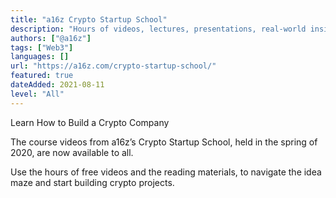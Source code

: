 ```yaml
---
title: "a16z Crypto Startup School"
description: "Hours of videos, lectures, presentations, real-world insights and fireside chats from some of the best minds in the crypto space."
authors: ["@a16z"]
tags: ["Web3"]
languages: []
url: "https://a16z.com/crypto-startup-school/"
featured: true
dateAdded: 2021-08-11
level: "All"
---
```


Learn How to Build a Crypto Company

The course videos from a16z’s Crypto Startup School, held in the spring of 2020, are now available to all.

Use the hours of free videos and the reading materials, to navigate the idea maze and start building crypto projects.